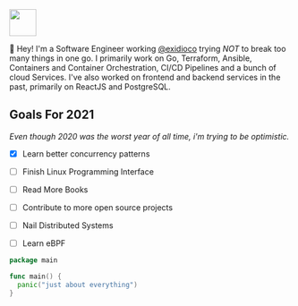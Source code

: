 <img src="https://camo.githubusercontent.com/c70f18274a81ee98dca1c116b68d5a35847b2e65/687474703a2f2f7374617469632e76656c76657463616368652e6f72672f70616765732f323031382f30362f31332f70617274792d676f706865722f64616e63696e672d676f706865722e676966" width="48px">

:wave: Hey! I'm a Software Engineer working [@exidioco](https://github.com/exidioco) trying *NOT* to break too many things in one go. I primarily work on Go, Terraform, Ansible, Containers and Container Orchestration, CI/CD Pipelines and a bunch of cloud Services. I've also worked on frontend and backend services in the past, primarily on ReactJS and PostgreSQL.

## Goals For 2021
*Even though 2020 was the worst year of all time, i'm trying to be optimistic.*

- [x] Learn better concurrency patterns
- [ ] Finish Linux Programming Interface
- [ ] Read More Books
- [ ] Contribute to more open source projects
- [ ] Nail Distributed Systems
- [ ] Learn eBPF


```go
package main

func main() {
  panic("just about everything")
}
```
